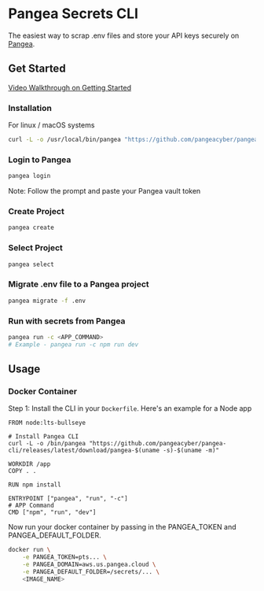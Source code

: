 # Pangea Secrets CLI

The easiest way to scrap .env files and store your API keys securely on [Pangea](https://pangea.cloud).

## Get Started
[Video Walkthrough on Getting Started](https://www.youtube.com/watch?v=R_LSoDcXj9Y)
### Installation
For linux / macOS systems
```bash
curl -L -o /usr/local/bin/pangea "https://github.com/pangeacyber/pangea-cli/releases/latest/download/pangea-$(uname -s)-$(uname -m)" && chmod +x /usr/local/bin/pangea
```

### Login to Pangea
```bash
pangea login
```
Note: Follow the prompt and paste your Pangea vault token

### Create Project
```bash
pangea create
```

### Select Project
```bash
pangea select
```

### Migrate .env file to a Pangea project
```bash
pangea migrate -f .env
```

### Run with secrets from Pangea
```bash
pangea run -c <APP_COMMAND>
# Example - pangea run -c npm run dev
```

## Usage
### Docker Container
Step 1: Install the CLI in your `Dockerfile`. Here's an example for a Node app
```docker
FROM node:lts-bullseye

# Install Pangea CLI
curl -L -o /bin/pangea "https://github.com/pangeacyber/pangea-cli/releases/latest/download/pangea-$(uname -s)-$(uname -m)"

WORKDIR /app
COPY . .

RUN npm install

ENTRYPOINT ["pangea", "run", "-c"]
# APP Command
CMD ["npm", "run", "dev"]
```

Now run your docker container by passing in the PANGEA_TOKEN and PANGEA_DEFAULT_FOLDER.
```bash
docker run \
    -e PANGEA_TOKEN=pts... \
    -e PANGEA_DOMAIN=aws.us.pangea.cloud \
    -e PANGEA_DEFAULT_FOLDER=/secrets/... \
    <IMAGE_NAME>
```
